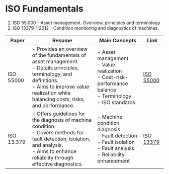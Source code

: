 # ISO Fundamentals
1.  ISO 55.000  - Asset management. Overview, principles and terminology
2.  ISO 13379-1:2012 - Condition monitoring and diagnostics of machines.

| Paper       | Resume                                                                                  | Main Concepts                                      | Link                                               |
|-------------|-----------------------------------------------------------------------------------------|----------------------------------------------------|----------------------------------------------------|
| ISO 55000   | - Provides an overview of the fundamentals of asset management. <br> - Details principles, terminology, and definitions. <br> - Aims to improve value realization while balancing costs, risks, and performance. | - Asset management <br> - Value realization <br> - Cost-risk-performance balance <br> - Terminology <br> - ISO standards | [ISO 55000](https://www.iso.org/standard/55089.html) |
| ISO 13.379  | - Offers guidelines for the diagnosis of machine condition. <br> - Covers methods for fault detection, isolation, and analysis. <br> - Aims to enhance reliability through effective diagnostics. | - Machine condition diagnosis <br> - Fault detection <br> - Fault isolation <br> - Fault analysis <br> - Reliability enhancement | [ISO 13379](https://www.iso.org/standard/23177.html) |


